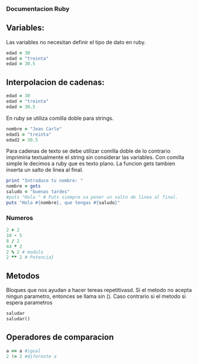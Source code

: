 ### Documentacion Ruby

## Variables:
Las variables no necesitan definir el tipo de dato en ruby.

```ruby
edad = 30
edad = "treinta"
edad = 30.5
```
## Interpolacion de cadenas:
```ruby
edad = 30
edad = "treinta"
edad = 30.5
```
En ruby se utiliza comilla doble para strings.
```ruby
nombre = "Jean Carlo"
edad1 = "treinta"
edad2 = 30.5
```
Para cadenas de texto se debe utilizar comilla doble de lo contrario imprimiria textualmente el string sin considerar las variables.
Con comilla simple le decimos a ruby que es texto plano.
La funcion gets tambien inserta un salto de linea al final.
```ruby
print "Introduce tu nombre: "
nombre = gets
saludo = "buenas tardes"
#puts "Hola " # Puts siempre va poner un salto de linea al final.
puts "Hola #{nombre}, que tengas #{saludo}"
```

### Numeros
```ruby
2 + 2
10 - 5
8 / 2
44 * 2
2 % 2 # modulo
2 ** 2 # Potencia}
```
## Metodos
Bloques que nos ayudan a hacer tereas repetitivasd.
Si el metodo no acepta ningun parametro, entonces se llama sin (). Caso contrario si el metodo si espera parametros
```ruby
saludar
saludar()
```
## Operadores de comparacion
```ruby
a == a #igual
2 != 2 #diferente a
```


